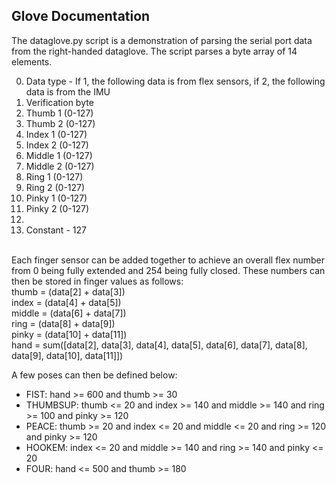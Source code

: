 ## Glove Documentation
The dataglove.py script is a demonstration of parsing the serial port data from the right-handed dataglove. The script parses a byte array of 14 elements.<br>

0. Data type - If 1, the following data is from flex sensors, if 2, the following data is from the IMU
1. Verification byte
2. Thumb 1 (0-127)
3. Thumb 2 (0-127)
4. Index 1 (0-127)
5. Index 2 (0-127)
6. Middle 1 (0-127)
7. Middle 2 (0-127)
8. Ring 1 (0-127)
9. Ring 2 (0-127)
10. Pinky 1 (0-127)
11. Pinky 2 (0-127)
12.
13. Constant - 127
<br>
Each finger sensor can be added together to achieve an overall flex number from 0 being fully extended and 254 being fully closed. These numbers can then be stored in finger values as follows:<br>
            thumb = (data[2] + data[3])<br>
            index = (data[4] + data[5])<br>
            middle = (data[6] + data[7])<br>
            ring = (data[8] + data[9])<br>
            pinky = (data[10] + data[11])<br>
            hand = sum([data[2], data[3], data[4], data[5], data[6], data[7], data[8], data[9], data[10], data[11]])<br>

A few poses can then be defined below:<br>
+ FIST: hand >= 600 and thumb >= 30
+ THUMBSUP: thumb <= 20 and index >= 140 and middle >= 140 and ring >= 100 and pinky >= 120
+ PEACE: thumb >= 20 and index <= 20 and middle <= 20 and ring >= 120 and pinky >= 120
+ HOOKEM: index <= 20 and middle >= 140 and ring >= 140 and pinky <= 20
+ FOUR: hand <= 500 and thumb >= 180

